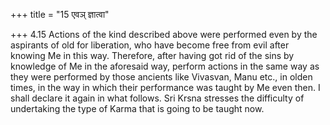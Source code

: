 +++
title = "15 एवञ् ज्ञात्वा"

+++
4.15 Actions of the kind described above were performed even by the
aspirants of old for liberation, who have become free from evil after
knowing Me in this way. Therefore, after having got rid of the sins by
knowledge of Me in the aforesaid way, perform actions in the same way as
they were performed by those ancients like Vivasvan, Manu etc., in olden
times, in the way in which their performance was taught by Me even then.
I shall declare it again in what follows. Sri Krsna stresses the
difficulty of undertaking the type of Karma that is going to be taught
now.
